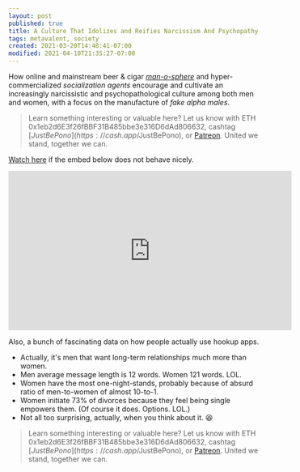 ```yaml
---
layout: post
published: true
title: A Culture That Idolizes and Reifies Narcissism And Psychopathy
tags: metavalent, society
created: 2021-03-20T14:48:41-07:00
modified: 2021-04-10T21:35:27-07:00
---
```


How online and mainstream beer & cigar *[man-o-sphere](https://metavalent.com/2021/03/19/13-53-00.html)* and hyper-commercialized *socialization agents* encourage and cultivate an increasingly narcissistic and psychopathological culture among both men and women, with a focus on the manufacture of *fake alpha males*.

> Learn something interesting or valuable here? Let us know with ETH 0x1eb2d6E3f26fBBF31B485bbe3e316D6dAd806632, cashtag [$JustBePono](https://cash.app/$JustBePono), or [Patreon](https://patreon.com/metavalent). United we stand, together we can.

[Watch here](https://youtu.be/RhRS3Ziv8xg?t=10m20s) if the embed below does not behave nicely. 

<div class="embed-container"><iframe width="560" height="315" src="https://www.youtube.com/embed/RhRS3Ziv8xg?start=620" title="YouTube video player" frameborder="0" allow="accelerometer; autoplay; clipboard-write; encrypted-media; gyroscope; picture-in-picture" allowfullscreen></iframe></div>

Also, a bunch of fascinating data on how people actually use hookup apps.

* Actually, it's men that want long-term relationships much more than women.
* Men average message length is 12 words. Women 121 words. LOL.
* Women have the most one-night-stands, probably because of absurd ratio of men-to-women of almost 10-to-1.
* Women initiate 73% of divorces because they feel being single empowers them. (Of course it does. Options. LOL.) 
* Not all too surprising, actually, when you think about it. :satisfied:


> Learn something interesting or valuable here? Let us know with ETH 0x1eb2d6E3f26fBBF31B485bbe3e316D6dAd806632, cashtag [$JustBePono](https://cash.app/$JustBePono), or [Patreon](https://patreon.com/metavalent). United we stand, together we can.